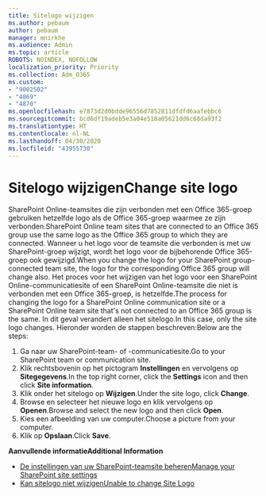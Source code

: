 ```yaml
---
title: Sitelogo wijzigen
ms.author: pebaum
author: pebaum
manager: mnirkhe
ms.audience: Admin
ms.topic: article
ROBOTS: NOINDEX, NOFOLLOW
localization_priority: Priority
ms.collection: Adm_O365
ms.custom:
- "9002502"
- "4869"
- "4870"
ms.openlocfilehash: e7873d2d0bdde96556d7852811dfdfd6aafebbc6
ms.sourcegitcommit: bcd6df19adeb5e3a04e518a05621dd6c68da93f2
ms.translationtype: HT
ms.contentlocale: nl-NL
ms.lasthandoff: 04/30/2020
ms.locfileid: "43955730"
---
```

# <a name="change-site-logo"></a><span data-ttu-id="3bb67-102">Sitelogo wijzigen</span><span class="sxs-lookup"><span data-stu-id="3bb67-102">Change site logo</span></span>

<span data-ttu-id="3bb67-103">SharePoint Online-teamsites die zijn verbonden met een Office 365-groep gebruiken hetzelfde logo als de Office 365-groep waarmee ze zijn verbonden.</span><span class="sxs-lookup"><span data-stu-id="3bb67-103">SharePoint Online team sites that are connected to an Office 365 group use the same logo as the Office 365 group to which they are connected.</span></span> <span data-ttu-id="3bb67-104">Wanneer u het logo voor de teamsite die verbonden is met uw SharePoint-groep wijzigt, wordt het logo voor de bijbehorende Office 365-groep ook gewijzigd.</span><span class="sxs-lookup"><span data-stu-id="3bb67-104">When you change the logo for your SharePoint group-connected team site, the logo for the corresponding Office 365 group will change also.</span></span> <span data-ttu-id="3bb67-105">Het proces voor het wijzigen van het logo voor een SharePoint Online-communicatiesite of een SharePoint Online-teamsite die niet is verbonden met een Office 365-groep, is hetzelfde.</span><span class="sxs-lookup"><span data-stu-id="3bb67-105">The process for changing the logo for a SharePoint Online communication site or a SharePoint Online team site that's not connected to an Office 365 group is the same.</span></span> <span data-ttu-id="3bb67-106">In dit geval verandert alleen het sitelogo.</span><span class="sxs-lookup"><span data-stu-id="3bb67-106">In this case, only the site logo changes.</span></span> <span data-ttu-id="3bb67-107">Hieronder worden de stappen beschreven:</span><span class="sxs-lookup"><span data-stu-id="3bb67-107">Below are the steps:</span></span>

1. <span data-ttu-id="3bb67-108">Ga naar uw SharePoint-team- of -communicatiesite.</span><span class="sxs-lookup"><span data-stu-id="3bb67-108">Go to your SharePoint team or communication site.</span></span>
2. <span data-ttu-id="3bb67-109">Klik rechtsbovenin op het pictogram **Instellingen** en vervolgens op **Sitegegevens**.</span><span class="sxs-lookup"><span data-stu-id="3bb67-109">In the top right corner, click the **Settings** icon and then click **Site information**.</span></span>
3. <span data-ttu-id="3bb67-110">Klik onder het sitelogo op **Wijzigen**.</span><span class="sxs-lookup"><span data-stu-id="3bb67-110">Under the site logo, click **Change**.</span></span>
4. <span data-ttu-id="3bb67-111">Browse en selecteer het nieuwe logo en klik vervolgens op **Openen**.</span><span class="sxs-lookup"><span data-stu-id="3bb67-111">Browse and select the new logo and then click **Open**.</span></span>
5. <span data-ttu-id="3bb67-112">Kies een afbeelding van uw computer.</span><span class="sxs-lookup"><span data-stu-id="3bb67-112">Choose a picture from your computer.</span></span>
6. <span data-ttu-id="3bb67-113">Klik op **Opslaan**.</span><span class="sxs-lookup"><span data-stu-id="3bb67-113">Click **Save**.</span></span>

<span data-ttu-id="3bb67-114">**Aanvullende informatie**</span><span class="sxs-lookup"><span data-stu-id="3bb67-114">**Additional Information**</span></span>

- [<span data-ttu-id="3bb67-115">De instellingen van uw SharePoint-teamsite beheren</span><span class="sxs-lookup"><span data-stu-id="3bb67-115">Manage your SharePoint site settings</span></span>](https://support.office.com/article/manage-your-sharepoint-site-settings-8376034d-d0c7-446e-9178-6ab51c58df42)
- [<span data-ttu-id="3bb67-116">Kan sitelogo niet wijzigen</span><span class="sxs-lookup"><span data-stu-id="3bb67-116">Unable to change Site Logo</span></span>](https://docs.microsoft.com/sharepoint/troubleshoot/sites/error-when-changing-o365-site-logo)
